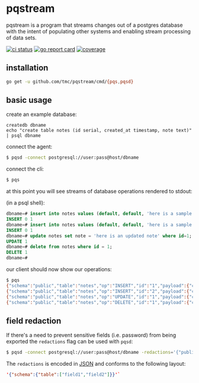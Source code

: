 # pqstream

pqstream is a program that streams changes out of a postgres database with the intent of populating other systems and enabling stream processing of data sets.

[![ci status](https://circleci.com/gh/tmc/pqstream.svg?style=shield)](https://circleci.com/gh/tmc/workflows/pqstream/tree/master) 
[![go report card](https://goreportcard.com/badge/github.com/tmc/pqstream)](https://codecov.io/gh/tmc/pqstream/branch/master/graph/badge.svg)
[![coverage](https://codecov.io/gh/tmc/pqstream/branch/master/graph/badge.svg)](https://codecov.io/gh/tmc/pqstream)

## installation

```sh
go get -u github.com/tmc/pqstream/cmd/{pqs,pqsd}
```

## basic usage

create an example database:

```
createdb dbname
echo "create table notes (id serial, created_at timestamp, note text)" | psql dbname
```

connect the agent:

```sh
$ pqsd -connect postgresql://user:pass@host/dbname
```

connect the cli:
```sh
$ pqs
```

at this point you will see streams of database operations rendered to stdout:


(in a psql shell):

```sql
dbname=# insert into notes values (default, default, 'here is a sample note');
INSERT 0 1
dbname=# insert into notes values (default, default, 'here is a sample note');
INSERT 0 1
dbname=# update notes set note = 'here is an updated note' where id=1;
UPDATE 1
dbname=# delete from notes where id = 1;
DELETE 1
dbname=#
```

our client should now show our operations:
```sh
$ pqs
{"schema":"public","table":"notes","op":"INSERT","id":"1","payload":{"created_at":null,"id":1,"note":"here is a sample note"}}
{"schema":"public","table":"notes","op":"INSERT","id":"2","payload":{"created_at":null,"id":2,"note":"here is a sample note"}}
{"schema":"public","table":"notes","op":"UPDATE","id":"1","payload":{"created_at":null,"id":1,"note":"here is an updated note"},"changes":{"note":"here is a sample note"}}
{"schema":"public","table":"notes","op":"DELETE","id":"1","payload":{"created_at":null,"id":1,"note":"here is an updated note"}}
```


## field redaction

If there's a need to prevent sensitive fields (i.e. password) from being exported the `redactions` flag can be used with `pqsd`:


```sh
$ pqsd -connect postgresql://user:pass@host/dbname -redactions='{"public":{"users":["password","first_name","last_name","email"]}}'
```

The `redactions` is encoded in [JSON](http://json.org/) and conforms to the following layout: 
``` json
'{"schema":{"table":["field1","field2"]}}'`
```
